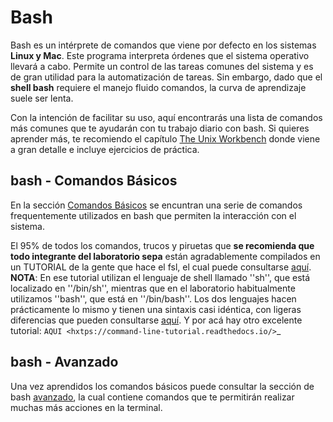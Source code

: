 Bash
====

Bash es un intérprete de comandos que viene por defecto en los sistemas **Linux y Mac**.  Este programa interpreta órdenes que el sistema operativo llevará a cabo. Permite un control de las tareas comunes del sistema y es de gran utilidad para la automatización de tareas.  Sin embargo, dado que el **shell bash** requiere el manejo fluido comandos, la curva de aprendizaje suele ser lenta.


Con la intención de facilitar su uso, aquí encontrarás una lista de comandos más comunes que te ayudarán con tu trabajo diario con bash. Si quieres aprender más, te recomiendo el capítulo [The Unix Workbench](https://seankross.com/the-unix-workbench/command-line-basics.html) donde viene a gran detalle e incluye ejercicios de práctica. 


## bash - Comandos Básicos ##

En la sección [Comandos Básicos](./Bash_Comandos-Basicos) se encuntran una serie de comandos frequentemente utilizados en 
bash que permiten la interacción con el sistema.

El 95% de todos los comandos, trucos y piruetas que **se recomienda que todo integrante del laboratorio sepa** están 
agradablemente compilados en un TUTORIAL de la gente que hace el fsl, el cual puede consultarse 
[aquí](https://open.win.ox.ac.uk/pages/fslcourse/lectures/scripting/all.htm). **NOTA**: En ese tutorial utilizan el 
lenguaje de shell llamado ''sh'', que está localizado en ''/bin/sh'', mientras que en el laboratorio habitualmente 
utilizamos ''bash'', que está en ''/bin/bash''. Los dos lenguajes hacen prácticamente lo mismo y tienen una sintaxis casi 
idéntica, con ligeras diferencias que pueden consultarse 
[aquí](https://superuser.com/questions/125728/what-is-the-difference-between-bash-and-sh.). Y por acá hay otro excelente 
tutorial: `AQUI <hxtps://command-line-tutorial.readthedocs.io/>`_


## bash - Avanzado ##

Una vez aprendidos los comandos básicos puede consultar la sección de bash [avanzado](./Bash:-Avanzado), la cual contiene comandos que te  permitirán realizar muchas más acciones en la terminal.
